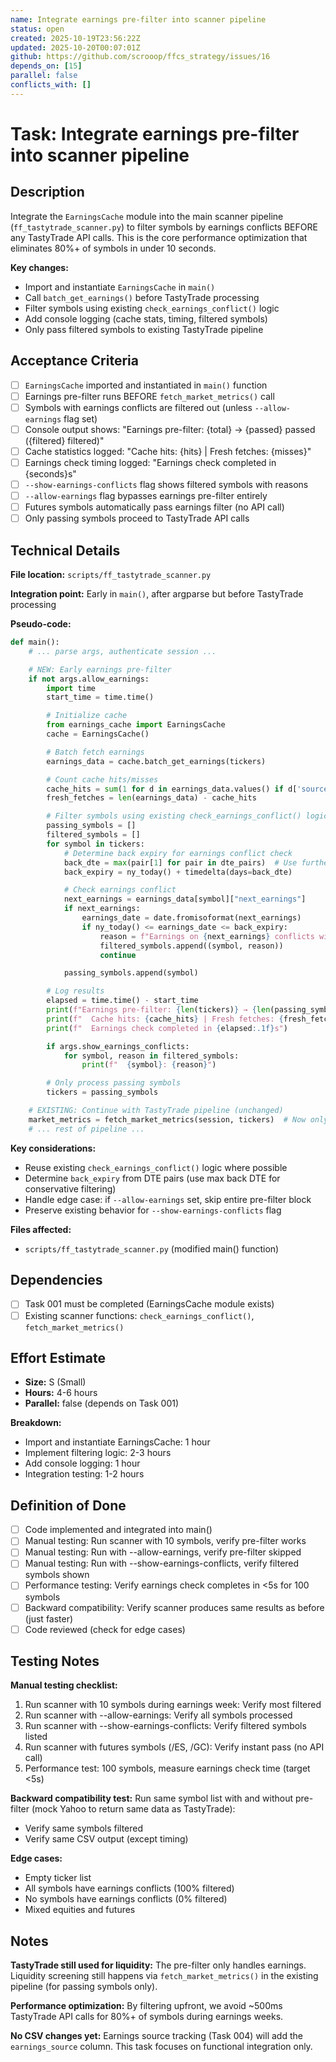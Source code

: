 ```yaml
---
name: Integrate earnings pre-filter into scanner pipeline
status: open
created: 2025-10-19T23:56:22Z
updated: 2025-10-20T00:07:01Z
github: https://github.com/scrooop/ffcs_strategy/issues/16
depends_on: [15]
parallel: false
conflicts_with: []
---
```


# Task: Integrate earnings pre-filter into scanner pipeline

## Description

Integrate the `EarningsCache` module into the main scanner pipeline (`ff_tastytrade_scanner.py`) to filter symbols by earnings conflicts BEFORE any TastyTrade API calls. This is the core performance optimization that eliminates 80%+ of symbols in under 10 seconds.

**Key changes:**
- Import and instantiate `EarningsCache` in `main()`
- Call `batch_get_earnings()` before TastyTrade processing
- Filter symbols using existing `check_earnings_conflict()` logic
- Add console logging (cache stats, timing, filtered symbols)
- Only pass filtered symbols to existing TastyTrade pipeline

## Acceptance Criteria

- [ ] `EarningsCache` imported and instantiated in `main()` function
- [ ] Earnings pre-filter runs BEFORE `fetch_market_metrics()` call
- [ ] Symbols with earnings conflicts are filtered out (unless `--allow-earnings` flag set)
- [ ] Console output shows: "Earnings pre-filter: {total} → {passed} passed ({filtered} filtered)"
- [ ] Cache statistics logged: "Cache hits: {hits} | Fresh fetches: {misses}"
- [ ] Earnings check timing logged: "Earnings check completed in {seconds}s"
- [ ] `--show-earnings-conflicts` flag shows filtered symbols with reasons
- [ ] `--allow-earnings` flag bypasses earnings pre-filter entirely
- [ ] Futures symbols automatically pass earnings filter (no API call)
- [ ] Only passing symbols proceed to TastyTrade API calls

## Technical Details

**File location:** `scripts/ff_tastytrade_scanner.py`

**Integration point:** Early in `main()`, after argparse but before TastyTrade processing

**Pseudo-code:**
```python
def main():
    # ... parse args, authenticate session ...

    # NEW: Early earnings pre-filter
    if not args.allow_earnings:
        import time
        start_time = time.time()

        # Initialize cache
        from earnings_cache import EarningsCache
        cache = EarningsCache()

        # Batch fetch earnings
        earnings_data = cache.batch_get_earnings(tickers)

        # Count cache hits/misses
        cache_hits = sum(1 for d in earnings_data.values() if d['source'] == 'cache')
        fresh_fetches = len(earnings_data) - cache_hits

        # Filter symbols using existing check_earnings_conflict() logic
        passing_symbols = []
        filtered_symbols = []
        for symbol in tickers:
            # Determine back expiry for earnings conflict check
            back_dte = max(pair[1] for pair in dte_pairs)  # Use furthest back DTE
            back_expiry = ny_today() + timedelta(days=back_dte)

            # Check earnings conflict
            next_earnings = earnings_data[symbol]["next_earnings"]
            if next_earnings:
                earnings_date = date.fromisoformat(next_earnings)
                if ny_today() <= earnings_date <= back_expiry:
                    reason = f"Earnings on {next_earnings} conflicts with back expiry {back_expiry}"
                    filtered_symbols.append((symbol, reason))
                    continue

            passing_symbols.append(symbol)

        # Log results
        elapsed = time.time() - start_time
        print(f"Earnings pre-filter: {len(tickers)} → {len(passing_symbols)} passed ({len(filtered_symbols)} filtered)")
        print(f"  Cache hits: {cache_hits} | Fresh fetches: {fresh_fetches}")
        print(f"  Earnings check completed in {elapsed:.1f}s")

        if args.show_earnings_conflicts:
            for symbol, reason in filtered_symbols:
                print(f"  {symbol}: {reason}")

        # Only process passing symbols
        tickers = passing_symbols

    # EXISTING: Continue with TastyTrade pipeline (unchanged)
    market_metrics = fetch_market_metrics(session, tickers)  # Now only for passing symbols
    # ... rest of pipeline ...
```

**Key considerations:**
- Reuse existing `check_earnings_conflict()` logic where possible
- Determine `back_expiry` from DTE pairs (use max back DTE for conservative filtering)
- Handle edge case: if `--allow-earnings` set, skip entire pre-filter block
- Preserve existing behavior for `--show-earnings-conflicts` flag

**Files affected:**
- `scripts/ff_tastytrade_scanner.py` (modified main() function)

## Dependencies

- [ ] Task 001 must be completed (EarningsCache module exists)
- [ ] Existing scanner functions: `check_earnings_conflict()`, `fetch_market_metrics()`

## Effort Estimate

- **Size:** S (Small)
- **Hours:** 4-6 hours
- **Parallel:** false (depends on Task 001)

**Breakdown:**
- Import and instantiate EarningsCache: 1 hour
- Implement filtering logic: 2-3 hours
- Add console logging: 1 hour
- Integration testing: 1-2 hours

## Definition of Done

- [ ] Code implemented and integrated into main()
- [ ] Manual testing: Run scanner with 10 symbols, verify pre-filter works
- [ ] Manual testing: Run with --allow-earnings, verify pre-filter skipped
- [ ] Manual testing: Run with --show-earnings-conflicts, verify filtered symbols shown
- [ ] Performance testing: Verify earnings check completes in <5s for 100 symbols
- [ ] Backward compatibility: Verify scanner produces same results as before (just faster)
- [ ] Code reviewed (check for edge cases)

## Testing Notes

**Manual testing checklist:**
1. Run scanner with 10 symbols during earnings week: Verify most filtered
2. Run scanner with --allow-earnings: Verify all symbols processed
3. Run scanner with --show-earnings-conflicts: Verify filtered symbols listed
4. Run scanner with futures symbols (/ES, /GC): Verify instant pass (no API call)
5. Performance test: 100 symbols, measure earnings check time (target <5s)

**Backward compatibility test:**
Run same symbol list with and without pre-filter (mock Yahoo to return same data as TastyTrade):
- Verify same symbols filtered
- Verify same CSV output (except timing)

**Edge cases:**
- Empty ticker list
- All symbols have earnings conflicts (100% filtered)
- No symbols have earnings conflicts (0% filtered)
- Mixed equities and futures

## Notes

**TastyTrade still used for liquidity:** The pre-filter only handles earnings. Liquidity screening still happens via `fetch_market_metrics()` in the existing pipeline (for passing symbols only).

**Performance optimization:** By filtering upfront, we avoid ~500ms TastyTrade API calls for 80%+ of symbols during earnings weeks.

**No CSV changes yet:** Earnings source tracking (Task 004) will add the `earnings_source` column. This task focuses on functional integration only.
